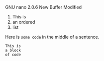   GNU nano 2.0.6                New Buffer                            Modified  

1. This is
2. an ordered
3. list

Here is `some code` in the middle of a sentence.

```
This is
a block
of code
```
